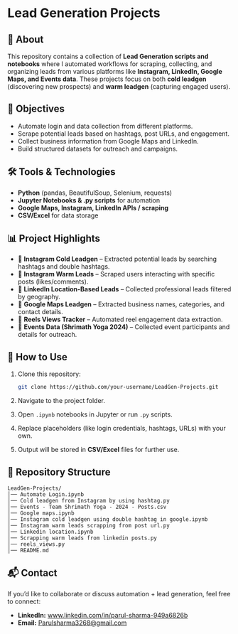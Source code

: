 # Lead Generation Projects

## 📌 About

This repository contains a collection of **Lead Generation scripts and notebooks** where I automated workflows for scraping, collecting, and organizing leads from various platforms like **Instagram, LinkedIn, Google Maps, and Events data**. These projects focus on both **cold leadgen** (discovering new prospects) and **warm leadgen** (capturing engaged users).

## 🎯 Objectives

* Automate login and data collection from different platforms.
* Scrape potential leads based on hashtags, post URLs, and engagement.
* Collect business information from Google Maps and LinkedIn.
* Build structured datasets for outreach and campaigns.

## 🛠 Tools & Technologies

* **Python** (pandas, BeautifulSoup, Selenium, requests)
* **Jupyter Notebooks & .py scripts** for automation
* **Google Maps, Instagram, LinkedIn APIs / scraping**
* **CSV/Excel** for data storage

## 📊 Project Highlights

* 📌 **Instagram Cold Leadgen** – Extracted potential leads by searching hashtags and double hashtags.
* 📌 **Instagram Warm Leads** – Scraped users interacting with specific posts (likes/comments).
* 📌 **LinkedIn Location-Based Leads** – Collected professional leads filtered by geography.
* 📌 **Google Maps Leadgen** – Extracted business names, categories, and contact details.
* 📌 **Reels Views Tracker** – Automated reel engagement data extraction.
* 📌 **Events Data (Shrimath Yoga 2024)** – Collected event participants and details for outreach.

## 🚀 How to Use

1. Clone this repository:

   ```bash
   git clone https://github.com/your-username/LeadGen-Projects.git
   ```
2. Navigate to the project folder.
3. Open `.ipynb` notebooks in Jupyter or run `.py` scripts.
4. Replace placeholders (like login credentials, hashtags, URLs) with your own.
5. Output will be stored in **CSV/Excel** files for further use.

## 📂 Repository Structure

```
LeadGen-Projects/
│── Automate Login.ipynb
│── Cold leadgen from Instagram by using hashtag.py
│── Events - Team Shrimath Yoga - 2024 - Posts.csv
│── Google maps.ipynb
│── Instagram cold leadgen using double hashtag in google.ipynb
│── Instagram warm leads scrapping from post url.py
│── Linkedin location.ipynb
│── Scrapping warm leads from linkedin posts.py
│── reels_views.py
│── README.md
```

## 📬 Contact

If you’d like to collaborate or discuss automation + lead generation, feel free to connect:

* **LinkedIn:** www.linkedin.com/in/parul-sharma-949a6826b
* **Email:** Parulsharma3268@gmail.com
